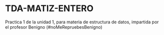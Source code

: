 # TDA-MATIZ-ENTERO
Practica 1 de la unidad 1, para materia de estructura de datos, impartida por el profesor Benigno (#noMeRepruebesBenigno)
